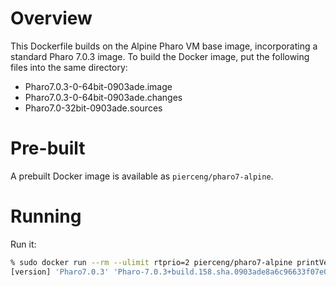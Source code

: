 # Overview

This Dockerfile builds on the Alpine Pharo VM base image, incorporating a
standard Pharo 7.0.3 image. To build the Docker image, put the following
files into the same directory:

- Pharo7.0.3-0-64bit-0903ade.image
- Pharo7.0.3-0-64bit-0903ade.changes
- Pharo7.0-32bit-0903ade.sources 

# Pre-built

A prebuilt Docker image is available as ```pierceng/pharo7-alpine```.

# Running

Run it:

```sh
% sudo docker run --rm --ulimit rtprio=2 pierceng/pharo7-alpine printVersion
[version] 'Pharo7.0.3' 'Pharo-7.0.3+build.158.sha.0903ade8a6c96633f07e0a7f1baa9a5d48cfdf55 (64 Bit)'
```



